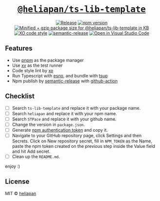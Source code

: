 <h1 align='center'>
  <a href='https://github.com/STPace/ts-lib-template'>
    <samp>@heliapan/ts-lib-template</samp>
  </a>
</h1>

<p align='center'>
  <a href='https://github.com/STPace/ts-lib-template/actions/workflows/release.yml'><image src='https://github.com/STPace/ts-lib-template/actions/workflows/release.yml/badge.svg?branch=main' alt='Release'/></a>
  <a href='https://npm.im/@heliapan/ts-lib-template'><image src='https://badgen.net/npm/v/@heliapan/ts-lib-template' alt='npm version'/></a>
  <a href="https://bundlephobia.com/result?p=@heliapan/ts-lib-template"><img src="https://badgen.net/bundlephobia/minzip/@heliapan/ts-lib-template" alt="Minified + gzip package size for @heliapan/ts-lib-template in KB"></a>
  <a href='https://github.com/xojs/xo'><image src='https://img.shields.io/badge/code_style-XO-5ed9c7.svg' alt='XO code style'/></a>
  <a href='https://github.com/semantic-release/semantic-release'><image src='https://img.shields.io/badge/semantic-release-e10079.svg?logo=semantic-release' alt='semantic-release'/></a>
  <a href='https://open.vscode.dev/STPace/ts-lib-template'><image src='https://open.vscode.dev/badges/open-in-vscode.svg' alt='Open in Visual Studio Code'/></a>
</p>

## Features

- Use [pnpm](https://pnpm.js.org/) as the package manager
- Use [xv](https://github.com/typicode/xv) as the test runner
- Code style lint by [xo](https://github.com/xojs/xo)
- Run Typescript with [esno](https://github.com/antfu/esno), and bundle with [tsup](https://github.com/egoist/tsup)
- Npm publish by [semantic-release](https://npm.im/semantic-release) with [github-action](https://docs.github.com/en/actions)

## Checklist

- [ ] Search `ts-lib-template` and replace it with your package name.
- [ ] Search `heliapan` and replace it with your npm name.
- [ ] Search `STPace` and replace it with your github name.
- [ ] Change the version in `package.json`.
- [ ] Generate [npm authentication token](https://docs.npmjs.com/creating-and-viewing-access-tokens) and copy it.
- [ ] Navigate to your GitHub repository page, click Settings and then Secrets. Click on New repository secret, fill in `NPM_TOKEN` as the Name, paste the npm token created on the previous step inside the Value field and hit Add secret.
- [ ] Clean up the `README.md`.

enjoy :)

## License

MIT &copy; [heliapan](https://github.com/heliapan)
